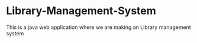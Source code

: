 # Library-Management-System
This is a java web application where we are making an Library management system
